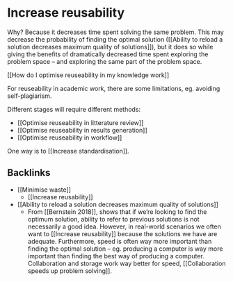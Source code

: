 # Increase reusability
Why? Because it decreases time spent solving the same problem. This may decrease the probability of finding the optimal solution ([[Ability to reload a solution decreases maximum quality of solutions]]), but it does so while giving the benefits of dramatically decreased time spent exploring the problem space – and exploring the same part of the problem space.

[[How do I optimise reuseability in my knowledge work]]

For reuseability in academic work, there are some limitations, eg. avoiding self-plagiarism.

Different stages will require different methods:
* [[Optimise reuseability in litterature review]]
* [[Optimise reuseability in results generation]]
* [[Optimise reuseability in workflow]]

One way is to [[Increase standardisation]].

## Backlinks
* [[Minimise waste]]
	* [[Increase reusability]]
* [[Ability to reload a solution decreases maximum quality of solutions]]
	* From [[Bernstein 2018]], shows that if we’re looking to find the optimum solution, ability to refer to previous solutions is not necessarily a good idea. However, in real-world scenarios we often want to [[Increase reusability]] because the solutions we have are adequate. Furthermore, speed is often way more important than finding the optimal solution – eg. producing a computer is way more important than finding the best way of producing a computer. Collaboration and storage work way better for speed, [[Collaboration speeds up problem solving]].

<!-- #service -->

<!-- {BearID:C77ACF5F-6845-4693-B979-51778637417B-15756-0000130BC2E9021A} -->
